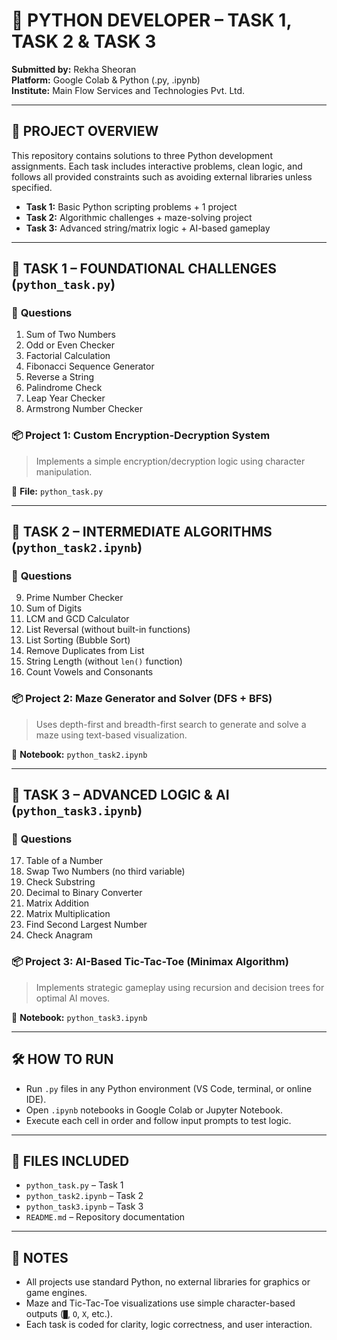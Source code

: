 # 🐍 **PYTHON DEVELOPER – TASK 1, TASK 2 & TASK 3**  
**Submitted by:** Rekha Sheoran  
**Platform:** Google Colab & Python (.py, .ipynb)  
**Institute:** Main Flow Services and Technologies Pvt. Ltd.  

---

## 📘 **PROJECT OVERVIEW**
This repository contains solutions to three Python development assignments. Each task includes interactive problems, clean logic, and follows all provided constraints such as avoiding external libraries unless specified.

- **Task 1:** Basic Python scripting problems + 1 project  
- **Task 2:** Algorithmic challenges + maze-solving project  
- **Task 3:** Advanced string/matrix logic + AI-based gameplay  

---

## 🧩 **TASK 1 – FOUNDATIONAL CHALLENGES** (`python_task.py`)

### 🔢 **Questions**
1. Sum of Two Numbers  
2. Odd or Even Checker  
3. Factorial Calculation  
4. Fibonacci Sequence Generator  
5. Reverse a String  
6. Palindrome Check  
7. Leap Year Checker  
8. Armstrong Number Checker  

### 📦 **Project 1: Custom Encryption-Decryption System**  
> Implements a simple encryption/decryption logic using character manipulation.

📄 **File:** `python_task.py`

---

## 🧠 **TASK 2 – INTERMEDIATE ALGORITHMS** (`python_task2.ipynb`)

### 🔢 **Questions**
9. Prime Number Checker  
10. Sum of Digits  
11. LCM and GCD Calculator  
12. List Reversal (without built-in functions)  
13. List Sorting (Bubble Sort)  
14. Remove Duplicates from List  
15. String Length (without `len()` function)  
16. Count Vowels and Consonants  

### 📦 **Project 2: Maze Generator and Solver (DFS + BFS)**  
> Uses depth-first and breadth-first search to generate and solve a maze using text-based visualization.

📄 **Notebook:** `python_task2.ipynb`

---

## 🚀 **TASK 3 – ADVANCED LOGIC & AI** (`python_task3.ipynb`)

### 🔢 **Questions**
17. Table of a Number  
18. Swap Two Numbers (no third variable)  
19. Check Substring  
20. Decimal to Binary Converter  
21. Matrix Addition  
22. Matrix Multiplication  
23. Find Second Largest Number  
24. Check Anagram  

### 📦 **Project 3: AI-Based Tic-Tac-Toe (Minimax Algorithm)**  
> Implements strategic gameplay using recursion and decision trees for optimal AI moves.

📄 **Notebook:** `python_task3.ipynb`

---

## 🛠️ **HOW TO RUN**

- Run `.py` files in any Python environment (VS Code, terminal, or online IDE).  
- Open `.ipynb` notebooks in Google Colab or Jupyter Notebook.  
- Execute each cell in order and follow input prompts to test logic.

---

## 📂 **FILES INCLUDED**

- `python_task.py` – Task 1  
- `python_task2.ipynb` – Task 2  
- `python_task3.ipynb` – Task 3  
- `README.md` – Repository documentation

---

## 📌 **NOTES**

- All projects use standard Python, no external libraries for graphics or game engines.  
- Maze and Tic-Tac-Toe visualizations use simple character-based outputs (`█`, `O`, `X`, etc.).  
- Each task is coded for clarity, logic correctness, and user interaction.
